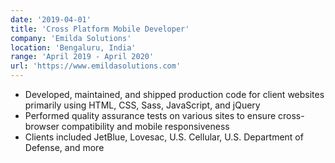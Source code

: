 ```yaml
---
date: '2019-04-01'
title: 'Cross Platform Mobile Developer'
company: 'Emilda Solutions'
location: 'Bengaluru, India'
range: 'April 2019 - April 2020'
url: 'https://www.emildasolutions.com'
---
```


- Developed, maintained, and shipped production code for client websites primarily using HTML, CSS, Sass, JavaScript, and jQuery
- Performed quality assurance tests on various sites to ensure cross-browser compatibility and mobile responsiveness
- Clients included JetBlue, Lovesac, U.S. Cellular, U.S. Department of Defense, and more

